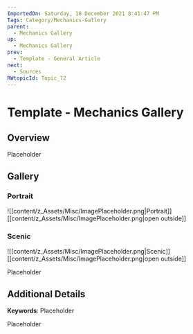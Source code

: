 ```yaml
---
ImportedOn: Saturday, 18 December 2021 8:41:47 PM
Tags: Category/Mechanics-Gallery
parent:
  - Mechanics Gallery
up:
  - Mechanics Gallery
prev:
  - Template - General Article
next:
  - Sources
RWtopicId: Topic_72
---
```

# Template - Mechanics Gallery
## Overview
Placeholder

## Gallery
### Portrait
![[content/z_Assets/Misc/ImagePlaceholder.png|Portrait]]
[[content/z_Assets/Misc/ImagePlaceholder.png|open outside]]

### Scenic
![[content/z_Assets/Misc/ImagePlaceholder.png|Scenic]]
[[content/z_Assets/Misc/ImagePlaceholder.png|open outside]]

Placeholder

## Additional Details
**Keywords**: Placeholder

Placeholder

